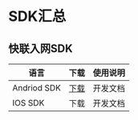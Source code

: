 # SDK汇总

## 快联入网SDK

| 语言          | 下载                                       | 使用说明 |
| ----------- | ---------------------------------------- | ---- |
| Andriod SDK | [下载](http://cdn.cnbj2.fds.api.mi-img.com/cdn/aiot/sdk/lumi_Android_SDK_v0.3.zip) | 开发文档 |
| IOS SDK     | 下载                                       | 开发文档 |

